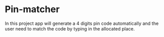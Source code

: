 # Pin-matcher
In this project app will generate a 4 digits pin code automatically and the user need to match the code by typing in the allocated place.
